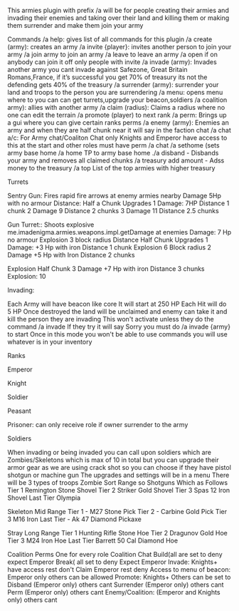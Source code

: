 This armies plugin with prefix /a will be for people creating their armies and invading their enemies and taking over their land and killing them or making them surrender and make them join your army

Commands
/a help: gives list of all commands for this plugin
/a create (army): creates an army
/a invite {player}: invites another person to join your army
/a join army to join an army
/a leave to leave an army
/a open if on anybody can join it off only people with invite
/a invade (army): Invades another army you cant invade against Safezone, Great Britain Romans,France, if it’s successful you get 70% of treasury its not the defending gets 40% of the treasury
/a surrender (army): surrender your land and troops to the person you are surrendering
/a menu: opens menu where to you can can get turrets,upgrade your beacon,soldiers
/a coalition army): allies with another army
/a claim (radius): Claims a radius where no one can edit the terrain
/a promote (player) to next rank
/a perm: Brings up a gui where you can give certain ranks perms
/a enemy (army): Enemies an army and when they are half chunk near it will say in the faction chat
/a chat a/c: For Army chat/Coaliton Chat only Knights and Emperor have access to this at the start and other roles must have perm
/a chat
/a sethome (sets army base home
/a home TP to army base home
./a disband - Disbands your army and removes all claimed chunks
/a treasury add amount - Adss money to the treasury
/a top List of the top armies with higher treasury

Turrets

Sentry Gun: Fires rapid fire arrows at enemy armies nearby
    Damage 5Hp with no armour
    Distance: Half a Chunk
Upgrades
1
Damage: 7HP
Distance 1 chunk
2
Damage 9
Distance 2 chunks
3
Damage 11
Distance 2.5 chunks

Gun Turret:: Shoots explosive me.imadenigma.armies.weapons.impl.getDamage at enemies
Damage: 7 Hp no armour
Explosion 3 block radius
Distance Half Chunk
Upgrades
1
Damage: +3 Hp with iron
Distance 1 chunk
Explosion 6 Block radius
2
Damage +5 Hp with Iron
Distance 2 chunks

Explosion Half Chunk
3
Damage +7 Hp with iron
Distance 3 chunks
Explosion: 10



Invading:

Each Army will have beacon like core
It will start at 250 HP
Each Hit will do 5 HP
Once destroyed the land will be unclaimed and enemy can take it and kill the person they are invading
This won't activate unless they do the command /a invade
If they try it will say Sorry you must do /a invade {army} to start
Once in this mode you won't be able to use commands you will use whatever is in your inventory




Ranks

Emperor

Knight

Soldier

Peasant

Prisoner: can only receive role if owner surrender to the army

Soldiers

When invading or being invaded you can call upon soldiers which are Zombies/Skeletons which is max of 10 in total but you can upgrade their armor gear as we are using crack shot so you can choose if they have pistol shotgun or machine gun
The upgrades and settings will be in a menu
There will be 3 types of troops
Zombie Sort Range so Shotguns
Which as Follows
Tier 1 Remington Stone Shovel
Tier 2 Striker Gold Shovel
Tier 3 Spas 12 Iron Shovel
Last Tier Olympia


Skeleton Mid Range
Tier 1 - M27 Stone Pick
Tier 2 - Carbine Gold Pick
Tier 3 M16 Iron
Last Tier - Ak 47 Diamond Pickaxe

Stray Long Range
Tier 1 Hunting Rifle Stone Hoe
Tier 2 Dragunov Gold Hoe
Tier 3 M24 Iron Hoe
Last Tier Barrett 50 Cal Diamond Hoe



Coalition
Perms
One for every role
Coalition Chat
Build(all are set to deny expect Emperor
Break( all set to deny Expect Emperor
Invade: Knights+ have access rest don't
Claim Emperor rest deny
Access to menu of beacon: Emperor only others can be allowed
Promote: Knights+ Others can be set to
Disband (Emperor only) others cant
Surrender (Emperor only) others cant
Perm (Emperor only) others cant
Enemy/Coalition: (Emperor and Knights only) others cant

